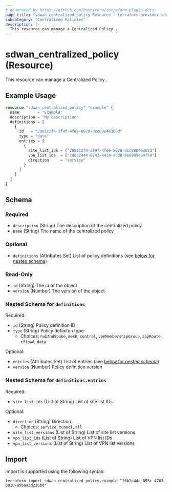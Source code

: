 ```yaml
---
# generated by https://github.com/hashicorp/terraform-plugin-docs
page_title: "sdwan_centralized_policy Resource - terraform-provider-sdwan"
subcategory: "Centralized Policies"
description: |-
  This resource can manage a Centralized Policy .
---
```


# sdwan_centralized_policy (Resource)

This resource can manage a Centralized Policy .

## Example Usage

```terraform
resource "sdwan_centralized_policy" "example" {
  name        = "Example"
  description = "My description"
  definitions = [
    {
      id   = "2081c2f4-3f9f-4fee-8078-dcc8904e368d"
      type = "data"
      entries = [
        {
          site_list_ids = ["2081c2f4-3f9f-4fee-8078-dcc8904e368d"]
          vpn_list_ids  = ["7d0c2444-8743-4414-add0-866945ea9f70"]
          direction     = "service"
        }
      ]
    }
  ]
}
```

<!-- schema generated by tfplugindocs -->
## Schema

### Required

- `description` (String) The description of the centralized policy
- `name` (String) The name of the centralized policy

### Optional

- `definitions` (Attributes Set) List of policy definitions (see [below for nested schema](#nestedatt--definitions))

### Read-Only

- `id` (String) The id of the object
- `version` (Number) The version of the object

<a id="nestedatt--definitions"></a>
### Nested Schema for `definitions`

Required:

- `id` (String) Policy definition ID
- `type` (String) Policy definiton type
  - Choices: `hubAndSpoke`, `mesh`, `control`, `vpnMembershipGroup`, `appRoute`, `cflowd`, `data`

Optional:

- `entries` (Attributes Set) List of entries (see [below for nested schema](#nestedatt--definitions--entries))
- `version` (Number) Policy definition version

<a id="nestedatt--definitions--entries"></a>
### Nested Schema for `definitions.entries`

Required:

- `site_list_ids` (List of String) List of site list IDs

Optional:

- `direction` (String) Direction
  - Choices: `service`, `tunnel`, `all`
- `site_list_versions` (List of String) List of site list versions
- `vpn_list_ids` (List of String) List of VPN list IDs
- `vpn_list_versions` (List of String) List of VPN list versions

## Import

Import is supported using the following syntax:

```shell
terraform import sdwan_centralized_policy.example "f6b2c44c-693c-4763-b010-895aa3d236bd"
```
